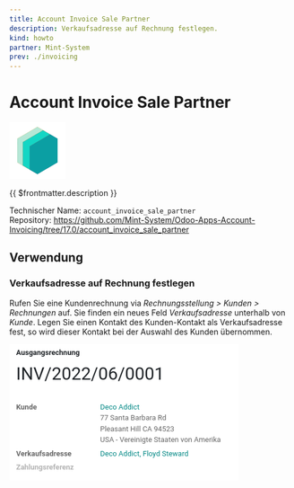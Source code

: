 ```yaml
---
title: Account Invoice Sale Partner
description: Verkaufsadresse auf Rechnung festlegen.
kind: howto
partner: Mint-System
prev: ./invoicing
---
```

# Account Invoice Sale Partner

![icon_oms_box](attachments/icons_odoo_mint_system.png)

{{ $frontmatter.description }}

Technischer Name: `account_invoice_sale_partner`\
Repository: <https://github.com/Mint-System/Odoo-Apps-Account-Invoicing/tree/17.0/account_invoice_sale_partner>

## Verwendung

### Verkaufsadresse auf Rechnung festlegen

Rufen Sie eine Kundenrechnung via *Rechnungsstellung > Kunden > Rechnungen* auf. Sie finden ein neues Feld *Verkaufsadresse* unterhalb von *Kunde*. Legen Sie einen Kontakt des Kunden-Kontakt als  Verkaufsadresse fest, so wird dieser Kontakt bei der Auswahl des Kunden übernommen.

![](attachments/Account%20Invoice%20Sale%20Partner.png)
